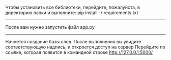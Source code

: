 Чтобы установить все библиотеки, перейдите, пожалуйста, в директорию папки и выполните: 
pip install -r requirements.txt
***
После вам нужно запустить файл app.py 
***
Начнется создание базы слов. После выполнения вы увидите соответствующую надпись, и откроется доступ на сервер 
Перейдите по ссылке, которая появится в командной строке 
http://127.0.0.1:5000/

